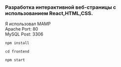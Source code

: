### Разработка интерактивной веб-страницы с использованием React,HTML,CSS.

Я использовал MAMP <br>
Apache Port: 80 <br>
MySQL Post: 3306

```
npm install
```
```
cd frontend
```
```
npm start
```
